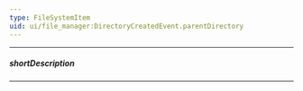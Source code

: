 ```yaml
---
type: FileSystemItem
uid: ui/file_manager:DirectoryCreatedEvent.parentDirectory
---
```

---
##### shortDescription
<!-- Description goes here -->

---
<!-- Description goes here -->